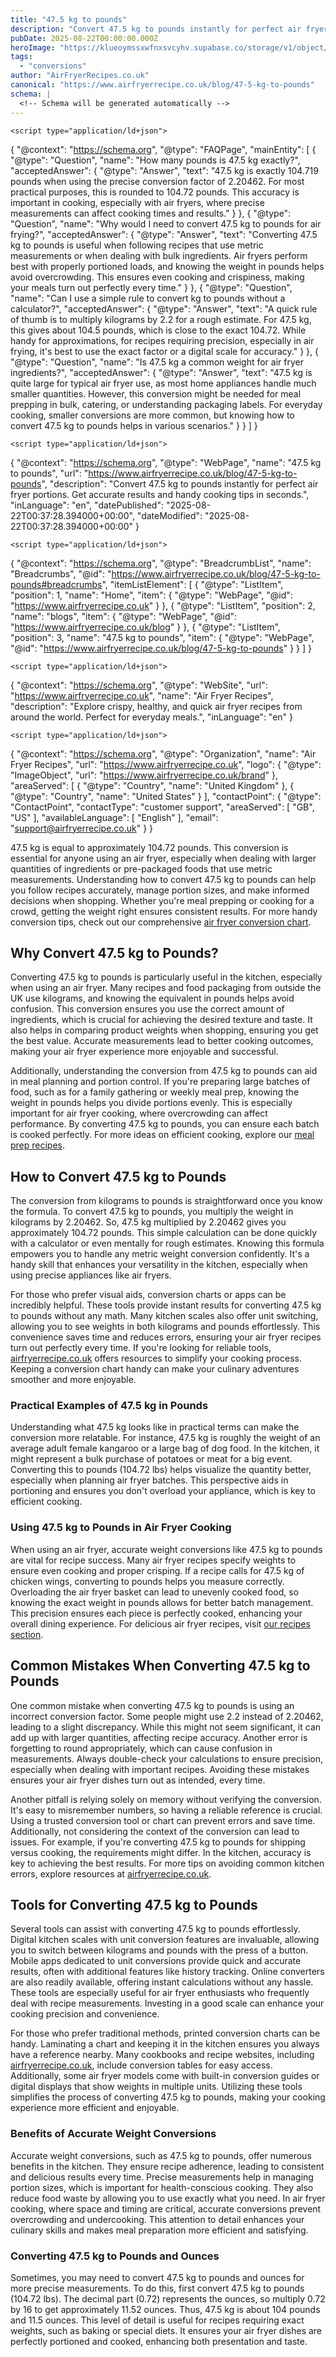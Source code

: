 ```yaml
---
title: "47.5 kg to pounds"
description: "Convert 47.5 kg to pounds instantly for perfect air fryer portions. Get accurate results and handy cooking tips in seconds."
pubDate: 2025-08-22T00:00:00.000Z
heroImage: "https://klueoymssxwfnxsvcyhv.supabase.co/storage/v1/object/public/Shmucket/47-5-kg-to-pounds.webp"
tags:
  - "conversions"
author: "AirFryerRecipes.co.uk"
canonical: "https://www.airfryerrecipe.co.uk/blog/47-5-kg-to-pounds"
schema: |
  <!-- Schema will be generated automatically -->
---
```

<script type="application/ld+json">
{
    "@context": "https://schema.org",
    "@type": "BlogPosting",
    "url": "https://www.airfryerrecipe.co.uk/blog/47-5-kg-to-pounds",
    "mainEntityOfPage": {
        "@type": "WebPage",
        "@id": "https://www.airfryerrecipe.co.uk/blog/47-5-kg-to-pounds"
    },
    "headline": "Easy 47.5 kg to Pounds Conversion for Air Fryer Cooking",
    "description": "Convert 47.5 kg to pounds instantly for perfect air fryer portions. Get accurate results and handy cooking tips in seconds.",
    "author": {
        "@type": "Person",
        "name": "AirFryerRecipes.co.uk",
        "url": "https://www.airfryerrecipe.co.uk/about",
        "image": {
            "@type": "ImageObject",
            "url": "https://klueoymssxwfnxsvcyhv.supabase.co/storage/v1/object/public/Shmucket/Me.jpg"
        }
    },
    "publisher": {
        "@type": "Organization",
        "name": "Air Fryer Recipe",
        "logo": {
            "@type": "ImageObject",
            "url": "https://cdn.prod.website-files.com/68224a465dfe9a7ab4f57570/6844191451a8b2f1e37e63cc_Untitled%20design%20-%202025-06-05T205644.948%20(1).png"
        }
    },
    "datePublished": "2025-08-22T00:37:28.394Z",
    "dateModified": "2025-08-22T00:37:28.394Z",
    "image": {
        "@type": "ImageObject",
        "url": "https://klueoymssxwfnxsvcyhv.supabase.co/storage/v1/object/public/Shmucket/47-5-kg-to-pounds.webp"
    },
    "about": {
        "@type": "Thing",
        "name": "Conversions"
    },
    "articleSection": "Conversions",
    "inLanguage": "en-GB"
}
</script>

    <script type="application/ld+json">
{
    "@context": "https://schema.org",
    "@type": "FAQPage",
    "mainEntity": [
        {
            "@type": "Question",
            "name": "How many pounds is 47.5 kg exactly?",
            "acceptedAnswer": {
                "@type": "Answer",
                "text": "47.5 kg is exactly 104.719 pounds when using the precise conversion factor of 2.20462. For most practical purposes, this is rounded to 104.72 pounds. This accuracy is important in cooking, especially with air fryers, where precise measurements can affect cooking times and results."
            }
        },
        {
            "@type": "Question",
            "name": "Why would I need to convert 47.5 kg to pounds for air frying?",
            "acceptedAnswer": {
                "@type": "Answer",
                "text": "Converting 47.5 kg to pounds is useful when following recipes that use metric measurements or when dealing with bulk ingredients. Air fryers perform best with properly portioned loads, and knowing the weight in pounds helps avoid overcrowding. This ensures even cooking and crispiness, making your meals turn out perfectly every time."
            }
        },
        {
            "@type": "Question",
            "name": "Can I use a simple rule to convert kg to pounds without a calculator?",
            "acceptedAnswer": {
                "@type": "Answer",
                "text": "A quick rule of thumb is to multiply kilograms by 2.2 for a rough estimate. For 47.5 kg, this gives about 104.5 pounds, which is close to the exact 104.72. While handy for approximations, for recipes requiring precision, especially in air frying, it's best to use the exact factor or a digital scale for accuracy."
            }
        },
        {
            "@type": "Question",
            "name": "Is 47.5 kg a common weight for air fryer ingredients?",
            "acceptedAnswer": {
                "@type": "Answer",
                "text": "47.5 kg is quite large for typical air fryer use, as most home appliances handle much smaller quantities. However, this conversion might be needed for meal prepping in bulk, catering, or understanding packaging labels. For everyday cooking, smaller conversions are more common, but knowing how to convert 47.5 kg to pounds helps in various scenarios."
            }
        }
    ]
}
</script>

    <script type="application/ld+json">
{
    "@context": "https://schema.org",
    "@type": "WebPage",
    "name": "47.5 kg to pounds",
    "url": "https://www.airfryerrecipe.co.uk/blog/47-5-kg-to-pounds",
    "description": "Convert 47.5 kg to pounds instantly for perfect air fryer portions. Get accurate results and handy cooking tips in seconds.",
    "inLanguage": "en",
    "datePublished": "2025-08-22T00:37:28.394000+00:00",
    "dateModified": "2025-08-22T00:37:28.394000+00:00"
}
</script>

    <script type="application/ld+json">
{
    "@context": "https://schema.org",
    "@type": "BreadcrumbList",
    "name": "Breadcrumbs",
    "@id": "https://www.airfryerrecipe.co.uk/blog/47-5-kg-to-pounds#breadcrumbs",
    "itemListElement": [
        {
            "@type": "ListItem",
            "position": 1,
            "name": "Home",
            "item": {
                "@type": "WebPage",
                "@id": "https://www.airfryerrecipe.co.uk"
            }
        },
        {
            "@type": "ListItem",
            "position": 2,
            "name": "blogs",
            "item": {
                "@type": "WebPage",
                "@id": "https://www.airfryerrecipe.co.uk/blog"
            }
        },
        {
            "@type": "ListItem",
            "position": 3,
            "name": "47.5 kg to pounds",
            "item": {
                "@type": "WebPage",
                "@id": "https://www.airfryerrecipe.co.uk/blog/47-5-kg-to-pounds"
            }
        }
    ]
}
</script>

    <script type="application/ld+json">
{
    "@context": "https://schema.org",
    "@type": "WebSite",
    "url": "https://www.airfryerrecipe.co.uk",
    "name": "Air Fryer Recipes",
    "description": "Explore crispy, healthy, and quick air fryer recipes from around the world. Perfect for everyday meals.",
    "inLanguage": "en"
}
</script>

    <script type="application/ld+json">
{
    "@context": "https://schema.org",
    "@type": "Organization",
    "name": "Air Fryer Recipes",
    "url": "https://www.airfryerrecipe.co.uk",
    "logo": {
        "@type": "ImageObject",
        "url": "https://www.airfryerrecipe.co.uk/brand"
    },
    "areaServed": [
        {
            "@type": "Country",
            "name": "United Kingdom"
        },
        {
            "@type": "Country",
            "name": "United States"
        }
    ],
    "contactPoint": {
        "@type": "ContactPoint",
        "contactType": "customer support",
        "areaServed": [
            "GB",
            "US"
        ],
        "availableLanguage": [
            "English"
        ],
        "email": "support@airfryerrecipe.co.uk"
    }
}
</script>

<p>47.5 kg is equal to approximately 104.72 pounds. This conversion is essential for anyone using an air fryer, especially when dealing with larger quantities of ingredients or pre-packaged foods that use metric measurements. Understanding how to convert 47.5 kg to pounds can help you follow recipes accurately, manage portion sizes, and make informed decisions when shopping. Whether you're meal prepping or cooking for a crowd, getting the weight right ensures consistent results. For more handy conversion tips, check out our comprehensive <a href="https://www.airfryerrecipe.co.uk/air-fryer-conversion-chart">air fryer conversion chart</a>.</p>

<h2>Why Convert 47.5 kg to Pounds?</h2>
<p>Converting 47.5 kg to pounds is particularly useful in the kitchen, especially when using an air fryer. Many recipes and food packaging from outside the UK use kilograms, and knowing the equivalent in pounds helps avoid confusion. This conversion ensures you use the correct amount of ingredients, which is crucial for achieving the desired texture and taste. It also helps in comparing product weights when shopping, ensuring you get the best value. Accurate measurements lead to better cooking outcomes, making your air fryer experience more enjoyable and successful.</p>

<p>Additionally, understanding the conversion from 47.5 kg to pounds can aid in meal planning and portion control. If you're preparing large batches of food, such as for a family gathering or weekly meal prep, knowing the weight in pounds helps you divide portions evenly. This is especially important for air fryer cooking, where overcrowding can affect performance. By converting 47.5 kg to pounds, you can ensure each batch is cooked perfectly. For more ideas on efficient cooking, explore our <a href="https://www.airfryerrecipe.co.uk/recipe-category/meal-prep">meal prep recipes</a>.</p>

<h2>How to Convert 47.5 kg to Pounds</h2>
<p>The conversion from kilograms to pounds is straightforward once you know the formula. To convert 47.5 kg to pounds, you multiply the weight in kilograms by 2.20462. So, 47.5 kg multiplied by 2.20462 gives you approximately 104.72 pounds. This simple calculation can be done quickly with a calculator or even mentally for rough estimates. Knowing this formula empowers you to handle any metric weight conversion confidently. It's a handy skill that enhances your versatility in the kitchen, especially when using precise appliances like air fryers.</p>

<p>For those who prefer visual aids, conversion charts or apps can be incredibly helpful. These tools provide instant results for converting 47.5 kg to pounds without any math. Many kitchen scales also offer unit switching, allowing you to see weights in both kilograms and pounds effortlessly. This convenience saves time and reduces errors, ensuring your air fryer recipes turn out perfectly every time. If you're looking for reliable tools, <a href="https://www.airfryerrecipe.co.uk">airfryerrecipe.co.uk</a> offers resources to simplify your cooking process. Keeping a conversion chart handy can make your culinary adventures smoother and more enjoyable.</p>

<h3>Practical Examples of 47.5 kg in Pounds</h3>
<p>Understanding what 47.5 kg looks like in practical terms can make the conversion more relatable. For instance, 47.5 kg is roughly the weight of an average adult female kangaroo or a large bag of dog food. In the kitchen, it might represent a bulk purchase of potatoes or meat for a big event. Converting this to pounds (104.72 lbs) helps visualize the quantity better, especially when planning air fryer batches. This perspective aids in portioning and ensures you don't overload your appliance, which is key to efficient cooking.</p>

<h3>Using 47.5 kg to Pounds in Air Fryer Cooking</h3>
<p>When using an air fryer, accurate weight conversions like 47.5 kg to pounds are vital for recipe success. Many air fryer recipes specify weights to ensure even cooking and proper crisping. If a recipe calls for 47.5 kg of chicken wings, converting to pounds helps you measure correctly. Overloading the air fryer basket can lead to unevenly cooked food, so knowing the exact weight in pounds allows for better batch management. This precision ensures each piece is perfectly cooked, enhancing your overall dining experience. For delicious air fryer recipes, visit <a href="https://www.airfryerrecipe.co.uk/recipes">our recipes section</a>.</p>

<h2>Common Mistakes When Converting 47.5 kg to Pounds</h2>
<p>One common mistake when converting 47.5 kg to pounds is using an incorrect conversion factor. Some people might use 2.2 instead of 2.20462, leading to a slight discrepancy. While this might not seem significant, it can add up with larger quantities, affecting recipe accuracy. Another error is forgetting to round appropriately, which can cause confusion in measurements. Always double-check your calculations to ensure precision, especially when dealing with important recipes. Avoiding these mistakes ensures your air fryer dishes turn out as intended, every time.</p>

<p>Another pitfall is relying solely on memory without verifying the conversion. It's easy to misremember numbers, so having a reliable reference is crucial. Using a trusted conversion tool or chart can prevent errors and save time. Additionally, not considering the context of the conversion can lead to issues. For example, if you're converting 47.5 kg to pounds for shipping versus cooking, the requirements might differ. In the kitchen, accuracy is key to achieving the best results. For more tips on avoiding common kitchen errors, explore resources at <a href="https://www.airfryerrecipe.co.uk">airfryerrecipe.co.uk</a>.</p>

<h2>Tools for Converting 47.5 kg to Pounds</h2>
<p>Several tools can assist with converting 47.5 kg to pounds effortlessly. Digital kitchen scales with unit conversion features are invaluable, allowing you to switch between kilograms and pounds with the press of a button. Mobile apps dedicated to unit conversions provide quick and accurate results, often with additional features like history tracking. Online converters are also readily available, offering instant calculations without any hassle. These tools are especially useful for air fryer enthusiasts who frequently deal with recipe measurements. Investing in a good scale can enhance your cooking precision and convenience.</p>

<p>For those who prefer traditional methods, printed conversion charts can be handy. Laminating a chart and keeping it in the kitchen ensures you always have a reference nearby. Many cookbooks and recipe websites, including <a href="https://www.airfryerrecipe.co.uk">airfryerrecipe.co.uk</a>, include conversion tables for easy access. Additionally, some air fryer models come with built-in conversion guides or digital displays that show weights in multiple units. Utilizing these tools simplifies the process of converting 47.5 kg to pounds, making your cooking experience more efficient and enjoyable.</p>

<h3>Benefits of Accurate Weight Conversions</h3>
<p>Accurate weight conversions, such as 47.5 kg to pounds, offer numerous benefits in the kitchen. They ensure recipe adherence, leading to consistent and delicious results every time. Precise measurements help in managing portion sizes, which is important for health-conscious cooking. They also reduce food waste by allowing you to use exactly what you need. In air fryer cooking, where space and timing are critical, accurate conversions prevent overcrowding and undercooking. This attention to detail enhances your culinary skills and makes meal preparation more efficient and satisfying.</p>

<h3>Converting 47.5 kg to Pounds and Ounces</h3>
<p>Sometimes, you may need to convert 47.5 kg to pounds and ounces for more precise measurements. To do this, first convert 47.5 kg to pounds (104.72 lbs). The decimal part (0.72) represents the ounces, so multiply 0.72 by 16 to get approximately 11.52 ounces. Thus, 47.5 kg is about 104 pounds and 11.5 ounces. This level of detail is useful for recipes requiring exact weights, such as baking or special diets. It ensures your air fryer dishes are perfectly portioned and cooked, enhancing both presentation and taste.</p>
